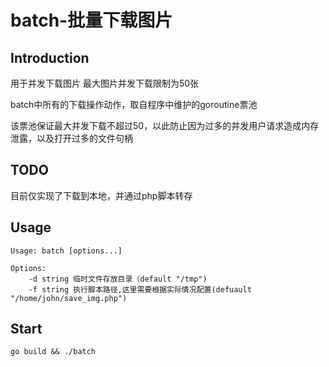 # batch-批量下载图片
## Introduction
用于并发下载图片
最大图片并发下载限制为50张

batch中所有的下载操作动作，取自程序中维护的goroutine票池

该票池保证最大并发下载不超过50，以此防止因为过多的并发用户请求造成内存泄露，以及打开过多的文件句柄

## TODO
目前仅实现了下载到本地，并通过php脚本转存

## Usage
```
Usage: batch [options...]

Options:
    -d string 临时文件存放目录（default "/tmp")
    -f string 执行脚本路径,这里需要根据实际情况配置(defuault "/home/john/save_img.php")

```

## Start

`go build && ./batch`